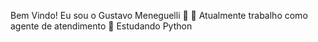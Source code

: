 Bem Vindo! Eu sou o Gustavo Meneguelli 👋
🔭 Atualmente trabalho como agente de atendimento
🌱 Estudando Python
